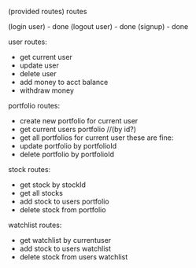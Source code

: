 (provided routes)
routes

(login user) - done
(logout user) - done
(signup) - done

user routes:

- get current user
- update user
- delete user
- add money to acct balance
- withdraw money

portfolio routes:

- create new portfolio for current user
- get current users portfolio //(by id?)
- get all portfolios for current user
  these are fine:
- update portfolio by portfolioId
- delete portfolio by portfolioId

stock routes:

- get stock by stockId
- get all stocks
- add stock to users portfolio
- delete stock from portfolio

watchlist routes:

- get watchlist by currentuser
- add stock to users watchlist
- delete stock from users watchlist
